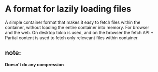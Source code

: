 # A format for lazily loading files
A simple container format that makes it easy to fetch files within the container, without loading the entire container into memory. For browser and the web. On desktop tokio is used, and on the browser the fetch API + Partial content is used to fetch only releveant files within container.  

## note:
**Doesn't do any compression**